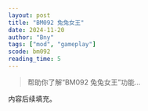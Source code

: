```yaml
---
layout: post
title: "BM092 兔兔女王"
date: 2024-11-20
author: "Bny"
tags: ["mod", "gameplay"]
scode: bm092
reading_time: 5
---
```


> 帮助你了解“BM092 兔兔女王”功能...

内容后续填充。

